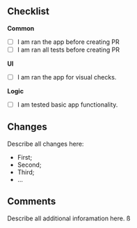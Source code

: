 ## Checklist

__Common__

- [ ] I am ran the app before creating PR
- [ ] I am ran all tests before creating PR

__UI__

- [ ] I am ran the app for visual checks.

__Logic__

- [ ] I am tested basic app functionality.

## Changes

Describe all changes here:

- First;
- Second;
- Third;
- ...

## Comments

Describe all additional inforamation here.
ß